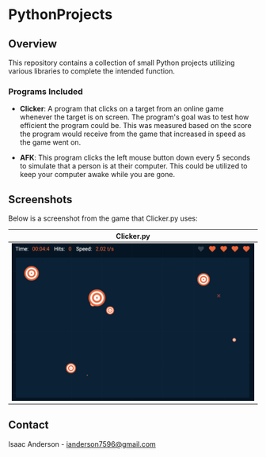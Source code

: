 # PythonProjects

## Overview

This repository contains a collection of small Python projects utilizing various libraries to complete the intended function.
### Programs Included

- **Clicker**: A program that clicks on a target from an online game whenever the target is on screen. The program's goal was to test how efficient the program could be. This was measured based on the score the program would receive from the game that increased in speed as the game went on.

- **AFK**: This program clicks the left mouse button down every 5 seconds to simulate that a person is at their computer. This could be utilized to keep your computer awake while you are gone.

## Screenshots

Below is a screenshot from the game that Clicker.py uses:

| Clicker.py |
|-----------------|
| ![Target Game](Clicker/Screenshots/targetGame.png) |

## Contact

Isaac Anderson - ianderson7596@gmail.com
